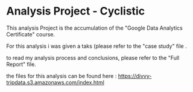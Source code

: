 # Analysis Project - Cyclistic

This analysis Project is the accumulation of the "Google Data Analytics Certificate" course.

For this analysis i was given a taks (please refer to the "case study" file .


to read my analysis process and conclusions, please refer to the "Full Report" file.

the files for this analysis can be found here : https://divvy-tripdata.s3.amazonaws.com/index.html


